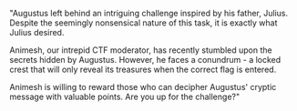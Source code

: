 "Augustus left behind an intriguing challenge inspired by his father, Julius. Despite the seemingly nonsensical nature of this task, it is exactly what Julius desired.

Animesh, our intrepid CTF moderator, has recently stumbled upon the secrets hidden by Augustus. However, he faces a conundrum - a locked crest that will only reveal its treasures when the correct flag is entered.

Animesh is willing to reward those who can decipher Augustus' cryptic message with valuable points. Are you up for the challenge?" 
